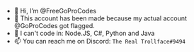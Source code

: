 - 👋  Hi, I’m @FreeGoProCodes
- 👀  This account has been made because my actual account @GoProCodes got flagged.
- 💞️  I can't code in: Node.JS, C#, Python and Java
- 📫  You can reach me on Discord: ``The Real Trollface#9494``

<!---
FreeGoProCodes/FreeGoProCodes is a ✨ special ✨ repository because its `README.md` (this file) appears on your GitHub profile.
You can click the Preview link to take a look at your changes.
--->
